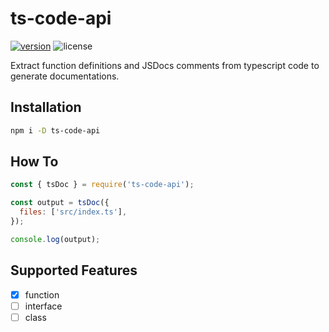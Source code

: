 # ts-code-api

[![version](https://img.shields.io/npm/v/ts-code-api.svg)](https://www.npmjs.com/package/ts-code-api) ![license](https://img.shields.io/npm/l/ts-code-api.svg)

Extract function definitions and JSDocs comments from typescript code to generate documentations.

## Installation

```bash
npm i -D ts-code-api
```

## How To

```js
const { tsDoc } = require('ts-code-api');

const output = tsDoc({
  files: ['src/index.ts'],
});

console.log(output);
```

## Supported Features

- [x] function
- [ ] interface
- [ ] class
